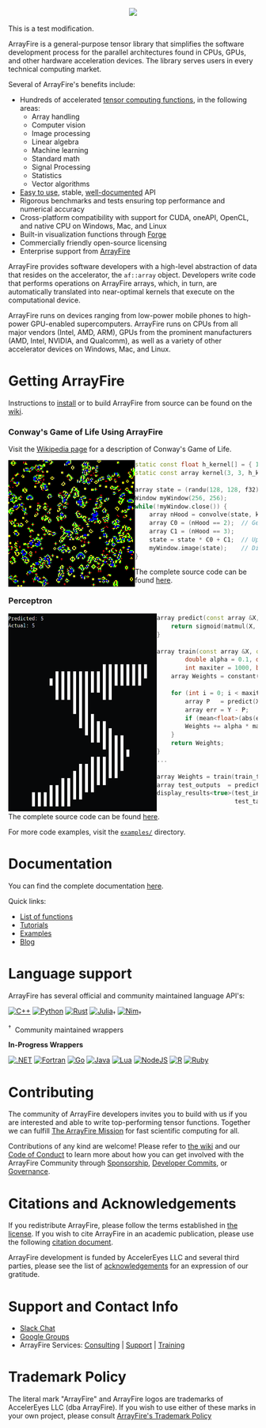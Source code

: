 <p align="center"><a href="http://arrayfire.com/"><img src="http://arrayfire.com/logos/arrayfire_logo_whitebkgnd.png" width="800"></a></p>

This is a test modification.

ArrayFire is a general-purpose tensor library that simplifies the software
development process for the parallel architectures found in CPUs, GPUs, and
other hardware acceleration devices. The library serves users in every
technical computing market.

Several of ArrayFire's benefits include:

* Hundreds of accelerated [tensor computing
  functions](https://arrayfire.org/docs/group__arrayfire__func.htm), in the
  following areas:
    * Array handling
    * Computer vision
    * Image processing
    * Linear algebra
    * Machine learning
    * Standard math
    * Signal Processing
    * Statistics
    * Vector algorithms
* [Easy to use](http://arrayfire.org/docs/gettingstarted.htm), stable,
  [well-documented](http://arrayfire.org/docs) API
* Rigorous benchmarks and tests ensuring top performance and numerical accuracy
* Cross-platform compatibility with support for CUDA, oneAPI, OpenCL, and
  native CPU on Windows, Mac, and Linux
* Built-in visualization functions through
  [Forge](https://github.com/arrayfire/forge)
* Commercially friendly open-source licensing
* Enterprise support from [ArrayFire](http://arrayfire.com)

ArrayFire provides software developers with a high-level abstraction of data
that resides on the accelerator, the `af::array` object. Developers write code
that performs operations on ArrayFire arrays, which, in turn, are automatically
translated into near-optimal kernels that execute on the computational device.

ArrayFire runs on devices ranging from low-power mobile phones to high-power
GPU-enabled supercomputers. ArrayFire runs on CPUs from all major vendors
(Intel, AMD, ARM), GPUs from the prominent manufacturers (AMD, Intel, NVIDIA,
and Qualcomm), as well as a variety of other accelerator devices on Windows,
Mac, and Linux.

# Getting ArrayFire

Instructions to [install][32] or to build ArrayFire from source can be found on
the [wiki][1].

### Conway's Game of Life Using ArrayFire

Visit the [Wikipedia page][2] for a description of Conway's Game of Life.

<img align="left"
src="https://github.com/arrayfire/assets/blob/master/gifs/conway.gif"
alt="Conway's Game of Life" height="256" width="256">

```cpp
static const float h_kernel[] = { 1, 1, 1, 1, 0, 1, 1, 1, 1 };
static const array kernel(3, 3, h_kernel, afHost);

array state = (randu(128, 128, f32) > 0.5).as(f32); // Init state
Window myWindow(256, 256);
while(!myWindow.close()) {
    array nHood = convolve(state, kernel); // Obtain neighbors
    array C0 = (nHood == 2);  // Generate conditions for life
    array C1 = (nHood == 3);
    state = state * C0 + C1;  // Update state
    myWindow.image(state);    // Display
}
```
The complete source code can be found [here][3].

### Perceptron

<img align="left"
src="https://github.com/arrayfire/assets/blob/imgs_readme_improv/gifs/perceptron.gif"
alt="Perceptron" height="400" width="300">

```cpp
array predict(const array &X, const array &W) {
    return sigmoid(matmul(X, W));
}

array train(const array &X, const array &Y,
        double alpha = 0.1, double maxerr = 0.05,
        int maxiter = 1000, bool verbose = false) {
    array Weights = constant(0, X.dims(1), Y.dims(1));

    for (int i = 0; i < maxiter; i++) {
        array P   = predict(X, Weights);
        array err = Y - P;
        if (mean<float>(abs(err) < maxerr) break;
        Weights += alpha * matmulTN(X, err);
    }
    return Weights;
}
...

array Weights = train(train_feats, train_targets);
array test_outputs  = predict(test_feats, Weights);
display_results<true>(test_images, test_outputs,
                      test_targets, 20);
```

The complete source code can be found [here][31].

For more code examples, visit the [`examples/`][4] directory.

# Documentation

You can find the complete documentation [here](http://www.arrayfire.com/docs/index.htm).

Quick links:

* [List of functions](http://www.arrayfire.org/docs/group__arrayfire__func.htm)
* [Tutorials](http://arrayfire.org/docs/tutorials.htm)
* [Examples](http://www.arrayfire.org/docs/examples.htm)
* [Blog](http://arrayfire.com/blog/)

# Language support

ArrayFire has several official and community maintained language API's:

[![C++][5]][6] [![Python][7]][8] [![Rust][9]][10] [![Julia][27]][28]<sub><span>&#8224;</span></sub>
[![Nim][29]][30]<sub><span>&#8224;</span></sub>

<sup><span>&#8224;</span></sup>&nbsp; Community maintained wrappers

__In-Progress Wrappers__

[![.NET][11]][12] [![Fortran][13]][14] [![Go][15]][16]
[![Java][17]][18] [![Lua][19]][20] [![NodeJS][21]][22] [![R][23]][24] [![Ruby][25]][26]

# Contributing

The community of ArrayFire developers invites you to build with us if you are
interested and able to write top-performing tensor functions. Together we can
fulfill [The ArrayFire
Mission](https://github.com/arrayfire/arrayfire/wiki/The-ArrayFire-Mission-Statement)
for fast scientific computing for all.

Contributions of any kind are welcome! Please refer to [the
wiki](https://github.com/arrayfire/arrayfire/wiki) and our [Code of
Conduct](33) to learn more about how you can get involved with the ArrayFire
Community through
[Sponsorship](https://github.com/arrayfire/arrayfire/wiki/Sponsorship),
[Developer
Commits](https://github.com/arrayfire/arrayfire/wiki/Contributing-Code-to-ArrayFire),
or [Governance](https://github.com/arrayfire/arrayfire/wiki/Governance).

# Citations and Acknowledgements

If you redistribute ArrayFire, please follow the terms established in [the
license](LICENSE). If you wish to cite ArrayFire in an academic publication,
please use the following [citation document](.github/CITATION.md).

ArrayFire development is funded by AccelerEyes LLC and several third parties,
please see the list of [acknowledgements](ACKNOWLEDGEMENTS.md) for an
expression of our gratitude.

# Support and Contact Info

* [Slack Chat](https://join.slack.com/t/arrayfire-org/shared_invite/MjI4MjIzMDMzMTczLTE1MDI5ODg4NzYtN2QwNGE3ODA5OQ)
* [Google Groups](https://groups.google.com/forum/#!forum/arrayfire-users)
* ArrayFire Services:  [Consulting](http://arrayfire.com/consulting)  |  [Support](http://arrayfire.com/download)   |  [Training](http://arrayfire.com/training)

# Trademark Policy

The literal mark "ArrayFire" and ArrayFire logos are trademarks of AccelerEyes
LLC (dba ArrayFire). If you wish to use either of these marks in your own
project, please consult [ArrayFire's Trademark
Policy](http://arrayfire.com/trademark-policy/)

[1]: https://github.com/arrayfire/arrayfire/wiki
[2]: https://en.wikipedia.org/wiki/Conway%27s_Game_of_Life
[3]: https://github.com/arrayfire/arrayfire/blob/master/examples/graphics/conway_pretty.cpp
[4]: https://github.com/arrayfire/arrayfire/blob/master/examples/
[5]: https://img.shields.io/badge/c++-%2300599C.svg?style=for-the-badge&logo=c%2B%2B&logoColor=white
[6]: http://arrayfire.org/docs/gettingstarted.htm#gettingstarted_api_usage
[7]: https://img.shields.io/badge/python-%2314354C.svg?style=for-the-badge&logo=python&logoColor=white
[8]: https://github.com/arrayfire/arrayfire-python
[9]: https://img.shields.io/badge/rust-%23000000.svg?style=for-the-badge&logo=rust&logoColor=white
[10]: https://github.com/arrayfire/arrayfire-rust
[11]: https://img.shields.io/badge/.NET-5C2D91?style=for-the-badge&logo=.net&logoColor=white
[12]: https://github.com/arrayfire/arrayfire-dotnet
[13]: https://img.shields.io/badge/F-Fortran-734f96?style=for-the-badge
[14]: https://github.com/arrayfire/arrayfire-fortran
[15]: https://img.shields.io/badge/go-%2300ADD8.svg?style=for-the-badge&logo=go&logoColor=white
[16]: https://github.com/arrayfire/arrayfire-go
[17]: https://img.shields.io/badge/java-%23ED8B00.svg?style=for-the-badge&logo=java&logoColor=white
[18]: https://github.com/arrayfire/arrayfire-java
[19]: https://img.shields.io/badge/lua-%232C2D72.svg?style=for-the-badge&logo=lua&logoColor=white
[20]: https://github.com/arrayfire/arrayfire-lua
[21]: https://img.shields.io/badge/javascript-%23323330.svg?style=for-the-badge&logo=javascript&logoColor=%23F7DF1E
[22]: https://github.com/arrayfire/arrayfire-js
[23]: https://img.shields.io/badge/r-%23276DC3.svg?style=for-the-badge&logo=r&logoColor=white
[24]: https://github.com/arrayfire/arrayfire-r
[25]: https://img.shields.io/badge/ruby-%23CC342D.svg?style=for-the-badge&logo=ruby&logoColor=white
[26]: https://github.com/arrayfire/arrayfire-rb
[27]: https://img.shields.io/badge/j-Julia-cb3c33?style=for-the-badge&labelColor=4063d8
[28]: https://github.com/JuliaComputing/ArrayFire.jl
[29]: https://img.shields.io/badge/n-Nim-000000?style=for-the-badge&labelColor=efc743
[30]: https://github.com/bitstormGER/ArrayFire-Nim
[31]: https://github.com/arrayfire/arrayfire/blob/master/examples/machine_learning/perceptron.cpp
[32]: https://github.com/arrayfire/arrayfire/wiki/Getting-ArrayFire
[33]: https://github.com/arrayfire/arrayfire/wiki/Code-Of-Conduct

